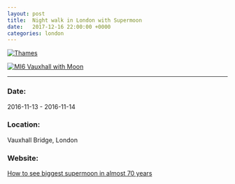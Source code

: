 ```yaml
---
layout: post
title:  Night walk in London with Supermoon
date:   2017-12-16 22:00:00 +0000
categories: london
---
```



[![Thames](/notes/images/2016-11-30-moon-lnd/preview/DSCF5056.JPG)](/notes/images/2016-11-30-moon-lnd/DSCF5056.JPG)

[![MI6 Vauxhall with Moon](/notes/images/2016-11-30-moon-lnd/preview/DSCF5055.JPG)](/notes/images/2016-11-30-moon-lnd/DSCF5055.JPG)


---

### Date:

2016-11-13 - 2016-11-14

### Location:

Vauxhall Bridge, London

### Website:

[How to see biggest supermoon in almost 70 years](http://www.bbc.co.uk/newsround/37860505)

